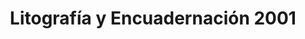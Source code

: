 ---
title: "Litografía y Encuadernación 2001"
url: /san-jose/litografia-y-encuadernacion-2001/
shop: copyshop
---